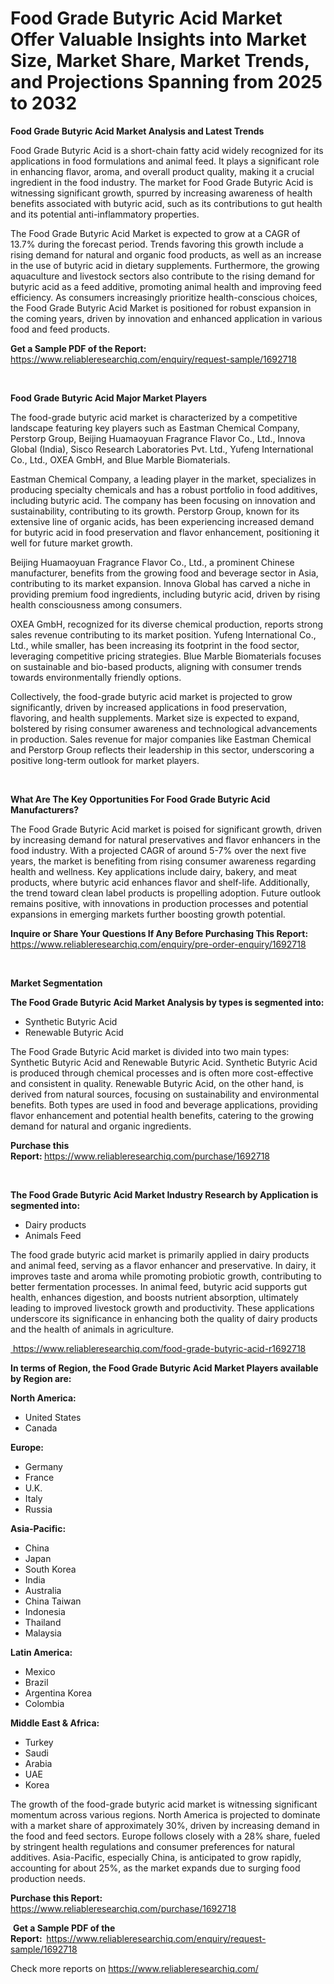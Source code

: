 <p><h1>Food Grade Butyric Acid Market Offer Valuable Insights into Market Size, Market Share, Market Trends, and Projections Spanning from 2025 to 2032</h1></p><p><strong>Food Grade Butyric Acid Market Analysis and Latest Trends</strong></p>
<p><p>Food Grade Butyric Acid is a short-chain fatty acid widely recognized for its applications in food formulations and animal feed. It plays a significant role in enhancing flavor, aroma, and overall product quality, making it a crucial ingredient in the food industry. The market for Food Grade Butyric Acid is witnessing significant growth, spurred by increasing awareness of health benefits associated with butyric acid, such as its contributions to gut health and its potential anti-inflammatory properties.</p><p>The Food Grade Butyric Acid Market is expected to grow at a CAGR of 13.7% during the forecast period. Trends favoring this growth include a rising demand for natural and organic food products, as well as an increase in the use of butyric acid in dietary supplements. Furthermore, the growing aquaculture and livestock sectors also contribute to the rising demand for butyric acid as a feed additive, promoting animal health and improving feed efficiency. As consumers increasingly prioritize health-conscious choices, the Food Grade Butyric Acid Market is positioned for robust expansion in the coming years, driven by innovation and enhanced application in various food and feed products.</p></p>
<p><strong>Get a Sample PDF of the Report:&nbsp;</strong> <a href="https://www.reliableresearchiq.com/enquiry/request-sample/1692718?utm_campaign=2325&utm_medium=2&utm_source=Github&utm_content=ia&utm_term=27032025&utm_id=food-grade-butyric-acid">https://www.reliableresearchiq.com/enquiry/request-sample/1692718</a></p>
<p>&nbsp;</p>
<p><strong>Food Grade Butyric Acid Major Market Players</strong></p>
<p><p>The food-grade butyric acid market is characterized by a competitive landscape featuring key players such as Eastman Chemical Company, Perstorp Group, Beijing Huamaoyuan Fragrance Flavor Co., Ltd., Innova Global (India), Sisco Research Laboratories Pvt. Ltd., Yufeng International Co., Ltd., OXEA GmbH, and Blue Marble Biomaterials. </p><p>Eastman Chemical Company, a leading player in the market, specializes in producing specialty chemicals and has a robust portfolio in food additives, including butyric acid. The company has been focusing on innovation and sustainability, contributing to its growth. Perstorp Group, known for its extensive line of organic acids, has been experiencing increased demand for butyric acid in food preservation and flavor enhancement, positioning it well for future market growth.</p><p>Beijing Huamaoyuan Fragrance Flavor Co., Ltd., a prominent Chinese manufacturer, benefits from the growing food and beverage sector in Asia, contributing to its market expansion. Innova Global has carved a niche in providing premium food ingredients, including butyric acid, driven by rising health consciousness among consumers.</p><p>OXEA GmbH, recognized for its diverse chemical production, reports strong sales revenue contributing to its market position. Yufeng International Co., Ltd., while smaller, has been increasing its footprint in the food sector, leveraging competitive pricing strategies. Blue Marble Biomaterials focuses on sustainable and bio-based products, aligning with consumer trends towards environmentally friendly options.</p><p>Collectively, the food-grade butyric acid market is projected to grow significantly, driven by increased applications in food preservation, flavoring, and health supplements. Market size is expected to expand, bolstered by rising consumer awareness and technological advancements in production. Sales revenue for major companies like Eastman Chemical and Perstorp Group reflects their leadership in this sector, underscoring a positive long-term outlook for market players.</p></p>
<p>&nbsp;</p>
<p><strong>What Are The Key Opportunities For Food Grade Butyric Acid Manufacturers?</strong></p>
<p><p>The Food Grade Butyric Acid market is poised for significant growth, driven by increasing demand for natural preservatives and flavor enhancers in the food industry. With a projected CAGR of around 5-7% over the next five years, the market is benefiting from rising consumer awareness regarding health and wellness. Key applications include dairy, bakery, and meat products, where butyric acid enhances flavor and shelf-life. Additionally, the trend toward clean label products is propelling adoption. Future outlook remains positive, with innovations in production processes and potential expansions in emerging markets further boosting growth potential.</p></p>
<p><strong>Inquire or Share Your Questions If Any Before Purchasing This Report:</strong> <a href="https://www.reliableresearchiq.com/enquiry/pre-order-enquiry/1692718?utm_campaign=2325&utm_medium=2&utm_source=Github&utm_content=ia&utm_term=27032025&utm_id=food-grade-butyric-acid">https://www.reliableresearchiq.com/enquiry/pre-order-enquiry/1692718</a></p>
<p>&nbsp;</p>
<p><strong>Market Segmentation</strong></p>
<p><strong>The Food Grade Butyric Acid Market Analysis by types is segmented into:</strong></p>
<p><ul><li>Synthetic Butyric Acid</li><li>Renewable Butyric Acid</li></ul></p>
<p><p>The Food Grade Butyric Acid market is divided into two main types: Synthetic Butyric Acid and Renewable Butyric Acid. Synthetic Butyric Acid is produced through chemical processes and is often more cost-effective and consistent in quality. Renewable Butyric Acid, on the other hand, is derived from natural sources, focusing on sustainability and environmental benefits. Both types are used in food and beverage applications, providing flavor enhancement and potential health benefits, catering to the growing demand for natural and organic ingredients.</p></p>
<p><strong>Purchase this Report:&nbsp;</strong><a href="https://www.reliableresearchiq.com/purchase/1692718?utm_campaign=2325&utm_medium=2&utm_source=Github&utm_content=ia&utm_term=27032025&utm_id=food-grade-butyric-acid">https://www.reliableresearchiq.com/purchase/1692718</a></p>
<p>&nbsp;</p>
<p><strong>The Food Grade Butyric Acid Market Industry Research by Application is segmented into:</strong></p>
<p><ul><li>Dairy products</li><li>Animals Feed</li></ul></p>
<p><p>The food grade butyric acid market is primarily applied in dairy products and animal feed, serving as a flavor enhancer and preservative. In dairy, it improves taste and aroma while promoting probiotic growth, contributing to better fermentation processes. In animal feed, butyric acid supports gut health, enhances digestion, and boosts nutrient absorption, ultimately leading to improved livestock growth and productivity. These applications underscore its significance in enhancing both the quality of dairy products and the health of animals in agriculture.</p></p>
<p><a href="https://www.reliableresearchiq.com/food-grade-butyric-acid-r1692718?utm_campaign=2325&utm_medium=2&utm_source=Github&utm_content=ia&utm_term=27032025&utm_id=food-grade-butyric-acid">&nbsp;https://www.reliableresearchiq.com/food-grade-butyric-acid-r1692718</a></p>
<p><strong>In terms of Region, the Food Grade Butyric Acid Market Players available by Region are:</strong></p>
<p>
    <p> <strong> North America: </strong>
        <ul>
            <li>United States</li>
            <li>Canada</li>
        </ul>
        </p> 
    <p> <strong> Europe: </strong>
        <ul>
            <li>Germany</li>
            <li>France</li>
            <li>U.K.</li>
            <li>Italy</li>
            <li>Russia</li>
        </ul>
        </p> 
    <p> <strong> Asia-Pacific: </strong>
        <ul>
            <li>China</li>
            <li>Japan</li>
            <li>South Korea</li>
            <li>India</li>
            <li>Australia</li>
            <li>China Taiwan</li>
            <li>Indonesia</li>
            <li>Thailand</li>
            <li>Malaysia</li>
        </ul>
        </p> 
    <p> <strong> Latin America: </strong>
        <ul>
            <li>Mexico</li>
            <li>Brazil</li>
            <li>Argentina Korea</li>
            <li>Colombia</li>
        </ul>
        </p> 
    <p> <strong> Middle East & Africa: </strong>
        <ul>
            <li>Turkey</li>
            <li>Saudi</li>
            <li>Arabia</li>
            <li>UAE</li>
            <li>Korea</li>
        </ul>
    </p>
    </p>
<p><p>The growth of the food-grade butyric acid market is witnessing significant momentum across various regions. North America is projected to dominate with a market share of approximately 30%, driven by increasing demand in the food and feed sectors. Europe follows closely with a 28% share, fueled by stringent health regulations and consumer preferences for natural additives. Asia-Pacific, especially China, is anticipated to grow rapidly, accounting for about 25%, as the market expands due to surging food production needs.</p></p>
<p><strong>Purchase this Report: </strong><a href="https://www.reliableresearchiq.com/purchase/1692718?utm_campaign=2325&utm_medium=2&utm_source=Github&utm_content=ia&utm_term=27032025&utm_id=food-grade-butyric-acid">https://www.reliableresearchiq.com/purchase/1692718</a></p>
<p>&nbsp;<strong>Get a Sample PDF of the Report:&nbsp;&nbsp;</strong><a href="https://www.reliableresearchiq.com/enquiry/request-sample/1692718?utm_campaign=2325&utm_medium=2&utm_source=Github&utm_content=ia&utm_term=27032025&utm_id=food-grade-butyric-acid">https://www.reliableresearchiq.com/enquiry/request-sample/1692718</a></p>
<p><strong></strong></p>
<p>Check more reports on <a href="https://www.reliableresearchiq.com/?utm_campaign=2325&utm_medium=2&utm_source=Github&utm_content=ia&utm_term=27032025&utm_id=food-grade-butyric-acid">https://www.reliableresearchiq.com/</a></p>